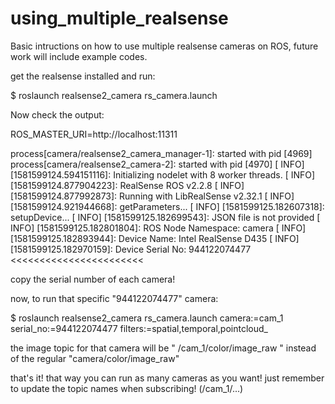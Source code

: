 # using_multiple_realsense
Basic intructions on how to use multiple realsense cameras on ROS, future work will include example codes.


get the realsense installed and run:

$ roslaunch realsense2_camera rs_camera.launch 

Now check the output:

ROS_MASTER_URI=http://localhost:11311

process[camera/realsense2_camera_manager-1]: started with pid [4969]
process[camera/realsense2_camera-2]: started with pid [4970]
[ INFO] [1581599124.594151116]: Initializing nodelet with 8 worker threads.
[ INFO] [1581599124.877904223]: RealSense ROS v2.2.8
[ INFO] [1581599124.877992873]: Running with LibRealSense v2.32.1
[ INFO] [1581599124.921944668]: getParameters...
[ INFO] [1581599125.182607318]: setupDevice...
[ INFO] [1581599125.182699543]: JSON file is not provided
[ INFO] [1581599125.182801804]: ROS Node Namespace: camera
[ INFO] [1581599125.182893944]: Device Name: Intel RealSense D435
[ INFO] [1581599125.182970159]: Device Serial No: 944122074477  <<<<<<<<<<<<<<<<<<<<<<<

copy the serial number of each camera!

now, to run that specific "944122074477" camera:

$ roslaunch realsense2_camera rs_camera.launch camera:=cam_1 serial_no:=944122074477 filters:=spatial,temporal,pointcloud_

the image topic for that camera will be " /cam_1/color/image_raw " instead of the regular "camera/color/image_raw"

that's it! that way you can run as many cameras as you want! just remember to update the topic names when subscribing! (/cam_1/...)



